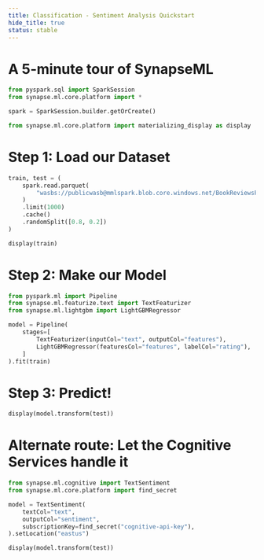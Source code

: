 ```yaml
---
title: Classification - Sentiment Analysis Quickstart
hide_title: true
status: stable
---
```

# A 5-minute tour of SynapseML


```python
from pyspark.sql import SparkSession
from synapse.ml.core.platform import *

spark = SparkSession.builder.getOrCreate()

from synapse.ml.core.platform import materializing_display as display
```

# Step 1: Load our Dataset


```python
train, test = (
    spark.read.parquet(
        "wasbs://publicwasb@mmlspark.blob.core.windows.net/BookReviewsFromAmazon10K.parquet"
    )
    .limit(1000)
    .cache()
    .randomSplit([0.8, 0.2])
)

display(train)
```

# Step 2: Make our Model


```python
from pyspark.ml import Pipeline
from synapse.ml.featurize.text import TextFeaturizer
from synapse.ml.lightgbm import LightGBMRegressor

model = Pipeline(
    stages=[
        TextFeaturizer(inputCol="text", outputCol="features"),
        LightGBMRegressor(featuresCol="features", labelCol="rating"),
    ]
).fit(train)
```

# Step 3: Predict!


```python
display(model.transform(test))
```

# Alternate route: Let the Cognitive Services handle it


```python
from synapse.ml.cognitive import TextSentiment
from synapse.ml.core.platform import find_secret

model = TextSentiment(
    textCol="text",
    outputCol="sentiment",
    subscriptionKey=find_secret("cognitive-api-key"),
).setLocation("eastus")

display(model.transform(test))
```
